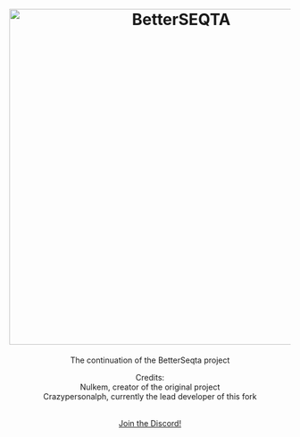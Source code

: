 
<h1 align="center">
  <br>
  <a href="https://betterseqta.crazypersonalph.com"><img src="https://user-images.githubusercontent.com/95666457/149907844-f4466dfc-f40d-409a-a888-a094c57040f0.png" alt="BetterSEQTA" width="600"></a>

</h1>

<p align="center">
The continuation of the BetterSeqta project
</p>

<p align="center">
Credits:
<br>
Nulkem, creator of the original project
<br>
Crazypersonalph, currently the lead developer of this fork
</p>
<br>
<div align="center">
<a href="https://discord.gg/jPFpsrtPyX">Join the Discord!</a>
</div>

